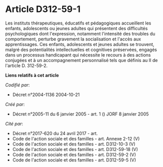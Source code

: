 # Article D312-59-1

Les instituts thérapeutiques, éducatifs et pédagogiques accueillent les enfants, adolescents ou jeunes adultes qui présentent
des difficultés psychologiques dont l'expression, notamment l'intensité des troubles du comportement, perturbe gravement la
socialisation et l'accès aux apprentissages. Ces enfants, adolescents et jeunes adultes se trouvent, malgré des potentialités
intellectuelles et cognitives préservées, engagés dans un processus handicapant qui nécessite le recours à des actions
conjugées et à un accompagnement personnalisé tels que définis au II de l'article D. 312-59-2.

**Liens relatifs à cet article**

_Codifié par_:

  - Décret n°2004-1136 2004-10-21

_Créé par_:

  - Décret n°2005-11 du 6 janvier 2005 - art. 1 () JORF 8 janvier 2005

_Cité par_:

  - Décret n°2017-620 du 24 avril 2017 - art.
  - Code de l'action sociale et des familles - art. Annexe 2-12 (V)
  - Code de l'action sociale et des familles - art. D312-10-3 (V)
  - Code de l'action sociale et des familles - art. D312-59-18 (V)
  - Code de l'action sociale et des familles - art. D312-59-2 (V)
  - Code de l'action sociale et des familles - art. D312-59-5 (V)

